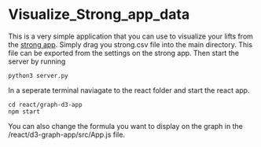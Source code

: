 # Visualize_Strong_app_data

This is a very simple application that you can use to visualize your lifts from the [strong app]([URL](https://www.strong.app/)).
Simply drag you strong.csv file into the main directory. This file can be exported from the settings on the strong app.
Then start the server by running 
```
python3 server.py
```
In a seperate terminal naviagate to the react folder and start the react app.
```
cd react/graph-d3-app
npm start
```

You can also change the formula you want to display on the graph in the /react/d3-graph-app/src/App.js file.
